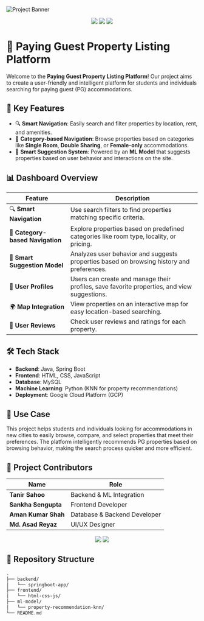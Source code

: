 <!-- Project Banner -->
![Project Banner](https://via.placeholder.com/1200x400?text=Paying+Guest+Property+Listing+Platform)

<p align="center">
  <img src="https://img.shields.io/badge/Status-Under%20Development-yellow?style=for-the-badge" />
  <img src="https://img.shields.io/badge/Contributors-4-blue?style=for-the-badge" />
  <img src="https://img.shields.io/badge/Technology-Java%20%7C%20Spring%20Boot%20%7C%20ML-green?style=for-the-badge" />
</p>

# 🏡 Paying Guest Property Listing Platform

Welcome to the **Paying Guest Property Listing Platform**! Our project aims to create a user-friendly and intelligent platform for students and individuals searching for paying guest (PG) accommodations.

## 🚀 Key Features
- 🔍 **Smart Navigation**: Easily search and filter properties by location, rent, and amenities.
- 📂 **Category-based Navigation**: Browse properties based on categories like **Single Room**, **Double Sharing**, or **Female-only** accommodations.
- 🧠 **Smart Suggestion System**: Powered by an **ML Model** that suggests properties based on user behavior and interactions on the site.

## 📊 Dashboard Overview

| Feature                         | Description                                                                             |
|----------------------------------|-----------------------------------------------------------------------------------------|
| 🔍 **Smart Navigation**          | Use search filters to find properties matching specific criteria.                       |
| 📂 **Category-based Navigation** | Explore properties based on predefined categories like room type, locality, or pricing.  |
| 🧠 **Smart Suggestion Model**    | Analyzes user behavior and suggests properties based on browsing history and preferences.|
| 💼 **User Profiles**             | Users can create and manage their profiles, save favorite properties, and view suggestions. |
| 🌍 **Map Integration**           | View properties on an interactive map for easy location-based searching.                 |
| 💬 **User Reviews**              | Check user reviews and ratings for each property.                                        |

## 🛠️ Tech Stack

- **Backend**: Java, Spring Boot
- **Frontend**: HTML, CSS, JavaScript
- **Database**: MySQL
- **Machine Learning**: Python (KNN for property recommendations)
- **Deployment**: Google Cloud Platform (GCP)

## 🎯 Use Case
This project helps students and individuals looking for accommodations in new cities to easily browse, compare, and select properties that meet their preferences. The platform intelligently recommends PG properties based on browsing behavior, making the search process quicker and more efficient.

## 👥 Project Contributors

| Name                  | Role                            |
|-----------------------|---------------------------------|
| **Tanir Sahoo**        | Backend & ML Integration        |
| **Sankha Sengupta**    | Frontend Developer              |
| **Aman Kumar Shah**    | Database & Backend Developer    |
| **Md. Asad Reyaz**     | UI/UX Designer                  |

<p align="center">
  <img src="https://img.shields.io/badge/Version-1.0-green?style=for-the-badge" />
  <img src="https://img.shields.io/badge/License-MIT-blue?style=for-the-badge" />
</p>

## 📂 Repository Structure

```bash
.
├── backend/
│   └── springboot-app/
├── frontend/
│   └── html-css-js/
├── ml-model/
│   └── property-recommendation-knn/
└── README.md
```
